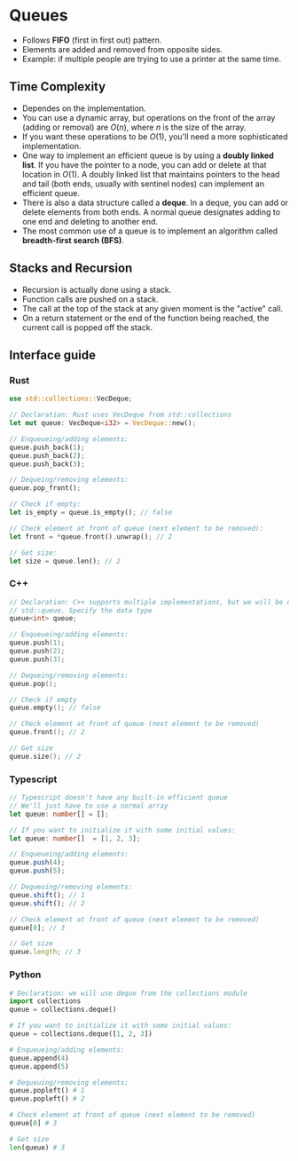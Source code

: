 # Queues

- Follows **FIFO** (first in first out) pattern.
- Elements are added and removed from opposite sides.
- Example: if multiple people are trying to use a printer at the same time.




## Time Complexity
- Dependes on the implementation. 
- You can use a dynamic array, but operations on the front of the array (adding or removal) are $O(n)$, where $n$ is the size of the array.
- If you want these operations to be $O(1)$, you'll need a more sophisticated implementation. 
- One way to implement an efficient queue is by using a **doubly linked list**. If you have the pointer to a node, you can add or delete at that location in $O(1)$. A doubly linked list that maintains pointers to the head and tail (both ends, usually with sentinel nodes) can implement an efficient queue.
- There is also a data structure called a **deque**. In a deque, you can add or delete elements from both ends. A normal queue designates adding to one end and deleting to another end.
- The most common use of a queue is to implement an algorithm called **breadth-first search (BFS)**.


## Stacks and Recursion

- Recursion is actually done using a stack. 
- Function calls are pushed on a stack. 
- The call at the top of the stack at any given moment is the "active" call. 
- On a return statement or the end of the function being reached, the current call is popped off the stack.

## Interface guide

### Rust
```Rust
use std::collections::VecDeque;

// Declaration: Rust uses VecDeque from std::collections
let mut queue: VecDeque<i32> = VecDeque::new();

// Enqueueing/adding elements:
queue.push_back(1);
queue.push_back(2);
queue.push_back(3);

// Dequeing/removing elements:
queue.pop_front();

// Check if empty:
let is_empty = queue.is_empty(); // false

// Check element at front of queue (next element to be removed):
let front = *queue.front().unwrap(); // 2

// Get size:
let size = queue.len(); // 2
```

### C++
```C++
// Declaration: C++ supports multiple implementations, but we will be using
// std::queue. Specify the data type
queue<int> queue;

// Enqueueing/adding elements:
queue.push(1);
queue.push(2);
queue.push(3);

// Dequeing/removing elements:
queue.pop();

// Check if empty
queue.empty(); // false

// Check element at front of queue (next element to be removed)
queue.front(); // 2

// Get size
queue.size(); // 2
```

### Typescript
```Typescript
// Typescript doesn't have any built-in efficient queue
// We'll just have to use a normal array
let queue: number[] = [];

// If you want to initialize it with some initial values:
let queue: number[]  = [1, 2, 3];

// Enqueueing/adding elements:
queue.push(4);
queue.push(5);

// Dequeuing/removing elements:
queue.shift(); // 1
queue.shift(); // 2

// Check element at front of queue (next element to be removed)
queue[0]; // 3

// Get size
queue.length; // 3
```

### Python
```Python
# Declaration: we will use deque from the collections module
import collections
queue = collections.deque()

# If you want to initialize it with some initial values:
queue = collections.deque([1, 2, 3])

# Enqueueing/adding elements:
queue.append(4)
queue.append(5)

# Dequeuing/removing elements:
queue.popleft() # 1
queue.popleft() # 2

# Check element at front of queue (next element to be removed)
queue[0] # 3

# Get size
len(queue) # 3
```
